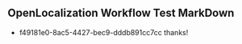 ## OpenLocalization Workflow Test MarkDown
* f49181e0-8ac5-4427-bec9-dddb891cc7cc 
thanks!<!--HONumber=Mar16_HO2-->
